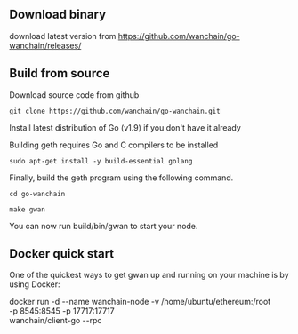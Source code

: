 ## Download binary
download latest version from https://github.com/wanchain/go-wanchain/releases/

## Build from source
Download source code from github

`git clone https://github.com/wanchain/go-wanchain.git`

Install latest distribution of Go (v1.9) if you don't have it already

Building geth requires Go and C compilers to be installed

`sudo apt-get install -y build-essential golang`

Finally, build the geth program using the following command.

`cd go-wanchain`

`make gwan`

You can now run build/bin/gwan to start your node.

## Docker quick start
One of the quickest ways to get gwan up and running on your machine is by using Docker:

docker run -d --name wanchain-node -v /home/ubuntu/ethereum:/root \
           -p 8545:8545 -p 17717:17717 \
           wanchain/client-go --rpc

